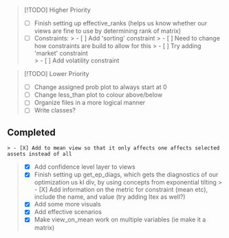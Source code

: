 > [!TODO] Higher Priority
> - [ ] Finish setting up effective_ranks (helps us know whether our views are fine to use by determining rank of matrix)
> - [ ] Constraints:
    > - [ ] Add 'sorting' constraint 
    > - [ ] Need to change how constraints are build to allow for this 
    > - [ ] Try adding 'market' constraint     
    > - [ ] Add volatility constraint 

> [!TODO] Lower Priority
> - [ ] Change assigned prob plot to always start at 0 
> - [ ] Change less_than plot to colour above/below 
> - [ ] Organize files in a more logical manner
> - [ ] Write classes? 


## Completed
    > - [X] Add to mean view so that it only affects one affects selected assets instead of all 
> - [X] Add confidence level layer to views 
> - [X] Finish setting up get_ep_diags, which gets the diagnostics of our optimization us kl div, by using concepts from exponential tilting 
    > - [X] Add information on the metric for constraint (mean etc), include the name, and value (try adding ltex as well?)
> - [X] Add some more visuals  
> - [X] Add effective scenarios 
> - [X] Make view_on_mean work on multiple variables (ie make it a matrix) 
